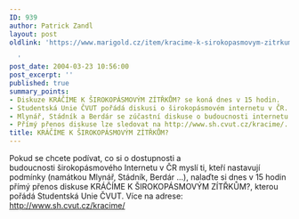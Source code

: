 ```yaml
---
ID: 939
author: Patrick Zandl
layout: post
oldlink: 'https://www.marigold.cz/item/kracime-k-sirokopasmovym-zitrkum

  '
post_date: 2004-03-23 10:56:00
post_excerpt: ''
published: true
summary_points:
- Diskuze KRÁČÍME K ŠIROKOPÁSMOVÝM ZÍTŘKŮM? se koná dnes v 15 hodin.
- Studentská Unie ČVUT pořádá diskusi o širokopásmovém internetu v ČR.
- Mlynář, Stádník a Berdár se zúčastní diskuse o budoucnosti internetu.
- Přímý přenos diskuse lze sledovat na http://www.sh.cvut.cz/kracime/.
title: KRÁČÍME K ŠIROKOPÁSMOVÝM ZÍTŘKŮM?
---
```


<p>
Pokud se chcete podívat, co si o dostupnosti a budoucnosti&#160;širokopásmového Internetu v ČR myslí ti, kteří nastavují podmínky (namátkou Mlynář, Stádník, Berdár ...), nalaďte si dnes v 15 hodin přímý přenos diskuse KRÁČÍME K ŠIROKOPÁSMOVÝM ZÍTŘKŮM?, kterou pořádá Studentská Unie ČVUT. Více na adrese: <A href="http://www.sh.cvut.cz/kracime/">http://www.sh.cvut.cz/kracime/</A></p>

<p>
&#160;</p>